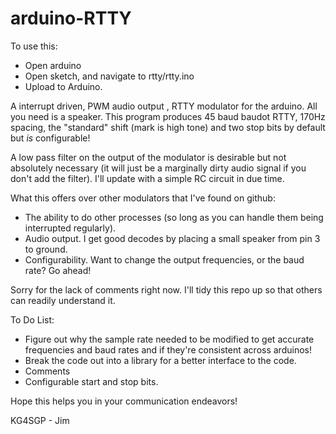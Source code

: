 arduino-RTTY
============

To use this:

* Open arduino
* Open sketch, and navigate to rtty/rtty.ino
* Upload to Arduino.

A interrupt driven, PWM audio output , RTTY modulator for the arduino. All you need is a speaker. This program produces 45 baud baudot RTTY, 170Hz spacing, the "standard" shift (mark is high tone) and two stop bits by default but *is* configurable!

A low pass filter on the output of the modulator is desirable but not absolutely necessary (it will just be a marginally dirty audio signal if you don't add the filter). I'll update with a simple RC circuit in due time.

What this offers over other modulators that I've found on github:

* The ability to do other processes (so long as you can handle them being interrupted regularly).
* Audio output. I get good decodes by placing a small speaker from pin 3 to ground.
* Configurability. Want to change the output frequencies, or the baud rate? Go ahead!

Sorry for the lack of comments right now. I'll tidy this repo up so that others can readily understand it.

To Do List:
* Figure out why the sample rate needed to be modified to get accurate frequencies and baud rates and if they're consistent across arduinos!
* Break the code out into a library for a better interface to the code.
* Comments
* Configurable start and stop bits.

Hope this helps you in your communication endeavors!

KG4SGP - Jim

